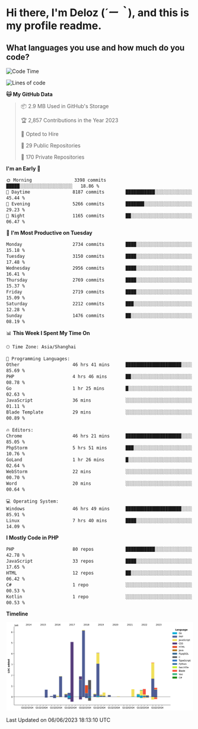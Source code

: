 # **Hi there, I'm Deloz (*´ー｀*), and this is my profile readme.**

## **What languages you use and how much do you code?**

<!--START_SECTION:waka-->
![Code Time](http://img.shields.io/badge/Code%20Time-1%2C630%20hrs%201%20min-blue)

![Lines of code](https://img.shields.io/badge/From%20Hello%20World%20I%27ve%20Written-30.9%20million%20lines%20of%20code-blue)

**🐱 My GitHub Data** 

> 📦 2.9 MB Used in GitHub's Storage 
 > 
> 🏆 2,857 Contributions in the Year 2023
 > 
> 💼 Opted to Hire
 > 
> 📜 29 Public Repositories 
 > 
> 🔑 170 Private Repositories 
 > 
**I'm an Early 🐤** 

```text
🌞 Morning                3398 commits        █████░░░░░░░░░░░░░░░░░░░░   18.86 % 
🌆 Daytime                8187 commits        ███████████░░░░░░░░░░░░░░   45.44 % 
🌃 Evening                5266 commits        ███████░░░░░░░░░░░░░░░░░░   29.23 % 
🌙 Night                  1165 commits        ██░░░░░░░░░░░░░░░░░░░░░░░   06.47 % 
```
📅 **I'm Most Productive on Tuesday** 

```text
Monday                   2734 commits        ████░░░░░░░░░░░░░░░░░░░░░   15.18 % 
Tuesday                  3150 commits        ████░░░░░░░░░░░░░░░░░░░░░   17.48 % 
Wednesday                2956 commits        ████░░░░░░░░░░░░░░░░░░░░░   16.41 % 
Thursday                 2769 commits        ████░░░░░░░░░░░░░░░░░░░░░   15.37 % 
Friday                   2719 commits        ████░░░░░░░░░░░░░░░░░░░░░   15.09 % 
Saturday                 2212 commits        ███░░░░░░░░░░░░░░░░░░░░░░   12.28 % 
Sunday                   1476 commits        ██░░░░░░░░░░░░░░░░░░░░░░░   08.19 % 
```


📊 **This Week I Spent My Time On** 

```text
🕑︎ Time Zone: Asia/Shanghai

💬 Programming Languages: 
Other                    46 hrs 41 mins      █████████████████████░░░░   85.69 % 
PHP                      4 hrs 46 mins       ██░░░░░░░░░░░░░░░░░░░░░░░   08.78 % 
Go                       1 hr 25 mins        █░░░░░░░░░░░░░░░░░░░░░░░░   02.63 % 
JavaScript               36 mins             ░░░░░░░░░░░░░░░░░░░░░░░░░   01.11 % 
Blade Template           29 mins             ░░░░░░░░░░░░░░░░░░░░░░░░░   00.89 % 

🔥 Editors: 
Chrome                   46 hrs 21 mins      █████████████████████░░░░   85.05 % 
PhpStorm                 5 hrs 51 mins       ███░░░░░░░░░░░░░░░░░░░░░░   10.76 % 
GoLand                   1 hr 26 mins        █░░░░░░░░░░░░░░░░░░░░░░░░   02.64 % 
WebStorm                 22 mins             ░░░░░░░░░░░░░░░░░░░░░░░░░   00.70 % 
Word                     20 mins             ░░░░░░░░░░░░░░░░░░░░░░░░░   00.64 % 

💻 Operating System: 
Windows                  46 hrs 49 mins      █████████████████████░░░░   85.91 % 
Linux                    7 hrs 40 mins       ████░░░░░░░░░░░░░░░░░░░░░   14.09 % 
```

**I Mostly Code in PHP** 

```text
PHP                      80 repos            ███████████░░░░░░░░░░░░░░   42.78 % 
JavaScript               33 repos            ████░░░░░░░░░░░░░░░░░░░░░   17.65 % 
HTML                     12 repos            ██░░░░░░░░░░░░░░░░░░░░░░░   06.42 % 
C#                       1 repo              ░░░░░░░░░░░░░░░░░░░░░░░░░   00.53 % 
Kotlin                   1 repo              ░░░░░░░░░░░░░░░░░░░░░░░░░   00.53 % 
```



**Timeline**

![Lines of Code chart](https://raw.githubusercontent.com/deloz/deloz/main/assets/bar_graph.png)


 Last Updated on 06/06/2023 18:13:10 UTC
<!--END_SECTION:waka-->
